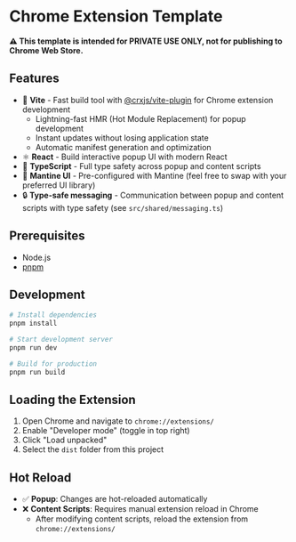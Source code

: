 # Chrome Extension Template

**⚠️ This template is intended for PRIVATE USE ONLY, not for publishing to Chrome Web Store.**

## Features

- 🚀 **Vite** - Fast build tool with [@crxjs/vite-plugin](https://crxjs.dev/) for Chrome extension development
  - Lightning-fast HMR (Hot Module Replacement) for popup development
  - Instant updates without losing application state
  - Automatic manifest generation and optimization
- ⚛️ **React** - Build interactive popup UI with modern React
- 📘 **TypeScript** - Full type safety across popup and content scripts
- 🎨 **Mantine UI** - Pre-configured with Mantine (feel free to swap with your preferred UI library)
- 🔒 **Type-safe messaging** - Communication between popup and content scripts with type safety (see `src/shared/messaging.ts`)

## Prerequisites

- Node.js
- [pnpm](https://pnpm.io/installation)

## Development

```bash
# Install dependencies
pnpm install

# Start development server
pnpm run dev

# Build for production
pnpm run build
```

## Loading the Extension

1. Open Chrome and navigate to `chrome://extensions/`
2. Enable "Developer mode" (toggle in top right)
3. Click "Load unpacked"
4. Select the `dist` folder from this project

## Hot Reload

- ✅ **Popup**: Changes are hot-reloaded automatically
- ❌ **Content Scripts**: Requires manual extension reload in Chrome
  - After modifying content scripts, reload the extension from `chrome://extensions/`